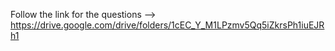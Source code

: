 Follow the link for the questions  --> https://drive.google.com/drive/folders/1cEC_Y_M1LPzmv5Qq5iZkrsPh1iuEJRh1
